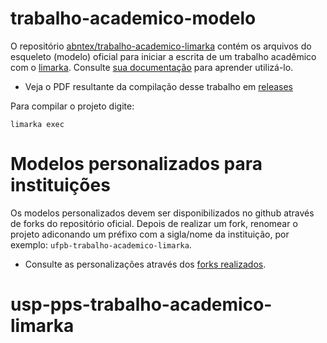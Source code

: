 # trabalho-academico-modelo

O repositório [abntex/trabalho-academico-limarka](https://github.com/abntex/trabalho-academico-limarka) contém os arquivos do esqueleto (modelo) oficial para iniciar a escrita de um trabalho acadêmico com o [limarka](https://github.com/abntex/limarka). Consulte [sua documentação](https://github.com/abntex/limarka/wiki) para aprender utilizá-lo.

<!-- Caso você esteja realizando uma personalização desse modelo, favor manter a linha acima inalterada para padronizar divulgação. -->


- Veja o PDF resultante da compilação desse trabalho em [releases](https://github.com/abntex/trabalho-academico-limarka/releases/latest)

Para compilar o projeto digite:

    limarka exec

# Modelos personalizados para instituições

Os modelos personalizados devem ser disponibilizados no github através de forks do repositório oficial. Depois de realizar um fork, renomear o projeto adiconando um préfixo com a sigla/nome da instituição, por exemplo: `ufpb-trabalho-academico-limarka`.

- Consulte as personalizações através dos [forks realizados](https://github.com/abntex/trabalho-academico-limarka/network/members).
# usp-pps-trabalho-academico-limarka
